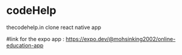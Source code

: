 # codeHelp
thecodehelp.in clone react native app

#link for the expo app :
https://expo.dev/@mohsinking2002/online-education-app
